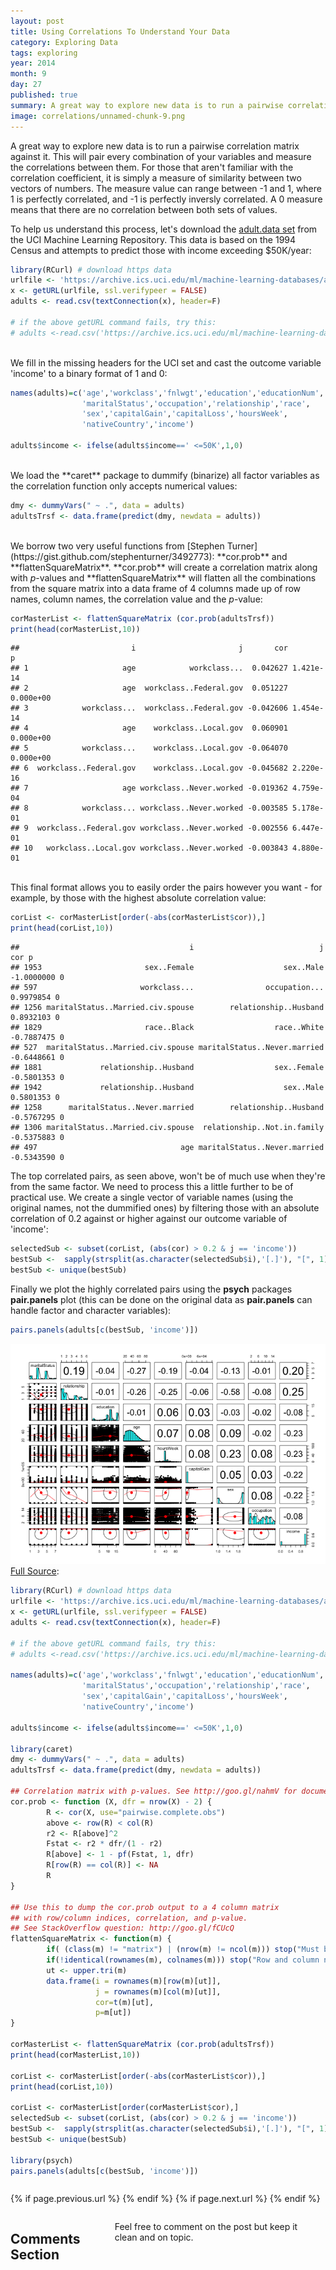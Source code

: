 ```yaml
---
layout: post
title: Using Correlations To Understand Your Data
category: Exploring Data
tags: exploring
year: 2014
month: 9
day: 27
published: true
summary: A great way to explore new data is to run a pairwise correlation matrix against it. This will pair every combination of your variables and measure the correlations between them.
image: correlations/unnamed-chunk-9.png
---
```


A great way to explore new data is to run a pairwise correlation matrix against it. This will pair every combination of your variables and measure the correlations between them. For those that aren't familiar with the correlation coefficient, it is simply a measure of similarity between two vectors of numbers. The measure value can range between -1 and 1, where 1 is perfectly correlated, and -1 is perfectly inversly correlated. A 0 measure means that there are no correlation between both sets of values. 

To help us understand this process, let's download the [adult.data set](https://archive.ics.uci.edu/ml/datasets/Adult) from the UCI Machine Learning Repository. This data is based on the 1994 Census and attempts to predict those with income exceeding $50K/year:

```r
library(RCurl) # download https data
urlfile <- 'https://archive.ics.uci.edu/ml/machine-learning-databases/adult/adult.data'
x <- getURL(urlfile, ssl.verifypeer = FALSE)
adults <- read.csv(textConnection(x), header=F)

# if the above getURL command fails, try this:
# adults <-read.csv('https://archive.ics.uci.edu/ml/machine-learning-databases/adult/adult.data', header=F)
```
<BR>
We fill in the missing headers for the UCI set and cast the outcome variable 'income' to a binary format of 1 and 0:

```r
names(adults)=c('age','workclass','fnlwgt','education','educationNum',
                'maritalStatus','occupation','relationship','race',
                'sex','capitalGain','capitalLoss','hoursWeek',
                'nativeCountry','income')

adults$income <- ifelse(adults$income==' <=50K',1,0)
```
<BR>
We load the **caret** package to dummify (binarize) all factor variables as the correlation function only accepts numerical values:

```r
dmy <- dummyVars(" ~ .", data = adults)
adultsTrsf <- data.frame(predict(dmy, newdata = adults))
```
<BR>
We borrow two very useful functions from [Stephen Turner](https://gist.github.com/stephenturner/3492773): **cor.prob** and **flattenSquareMatrix**. **cor.prob** will create a correlation matrix along with <i>p</i>-values and **flattenSquareMatrix** will flatten all the combinations from the square matrix into a data frame of 4 columns made up of row names, column names, the correlation value and the <i>p</i>-value:

```r
corMasterList <- flattenSquareMatrix (cor.prob(adultsTrsf))
print(head(corMasterList,10))
```

```
##                         i                       j       cor         p
## 1                     age            workclass...  0.042627 1.421e-14
## 2                     age  workclass..Federal.gov  0.051227 0.000e+00
## 3            workclass...  workclass..Federal.gov -0.042606 1.454e-14
## 4                     age    workclass..Local.gov  0.060901 0.000e+00
## 5            workclass...    workclass..Local.gov -0.064070 0.000e+00
## 6  workclass..Federal.gov    workclass..Local.gov -0.045682 2.220e-16
## 7                     age workclass..Never.worked -0.019362 4.759e-04
## 8            workclass... workclass..Never.worked -0.003585 5.178e-01
## 9  workclass..Federal.gov workclass..Never.worked -0.002556 6.447e-01
## 10   workclass..Local.gov workclass..Never.worked -0.003843 4.880e-01
```
<BR>
This final format allows you to easily order the pairs however you want - for example, by those with the highest absolute correlation value:

```r
corList <- corMasterList[order(-abs(corMasterList$cor)),]
print(head(corList,10))
```

```
##                                      i                            j        cor p
## 1953                       sex..Female                    sex..Male -1.0000000 0
## 597                       workclass...                occupation...  0.9979854 0
## 1256 maritalStatus..Married.civ.spouse        relationship..Husband  0.8932103 0
## 1829                       race..Black                  race..White -0.7887475 0
## 527  maritalStatus..Married.civ.spouse maritalStatus..Never.married -0.6448661 0
## 1881             relationship..Husband                  sex..Female -0.5801353 0
## 1942             relationship..Husband                    sex..Male  0.5801353 0
## 1258      maritalStatus..Never.married        relationship..Husband -0.5767295 0
## 1306 maritalStatus..Married.civ.spouse  relationship..Not.in.family -0.5375883 0
## 497                                age maritalStatus..Never.married -0.5343590 0
```

The top correlated pairs, as seen above, won't be of much use when they're from the same factor. We need to process this a little further to be of practical use. We create a single vector of variable names (using the original names, not the dummified ones) by filtering those with an absolute correlation of 0.2 against or higher against our outcome variable of 'income':

```r
selectedSub <- subset(corList, (abs(cor) > 0.2 & j == 'income'))
bestSub <-  sapply(strsplit(as.character(selectedSub$i),'[.]'), "[", 1)
bestSub <- unique(bestSub)
```
Finally we plot the highly correlated pairs using the **psych** packages **pair.panels** plot (this can be done on the original data as **pair.panels** can handle factor and character variables):
<BR>



```r
pairs.panels(adults[c(bestSub, 'income')])
```

![plot of chunk unnamed-chunk-9](../img/posts/correlations/unnamed-chunk-9.png) 
<BR>
[Full Source](https://github.com/amunategui/Exploring-Data-With-Correlations/blob/master/Correlations.R):

```r
library(RCurl) # download https data
urlfile <- 'https://archive.ics.uci.edu/ml/machine-learning-databases/adult/adult.data'
x <- getURL(urlfile, ssl.verifypeer = FALSE)
adults <- read.csv(textConnection(x), header=F)

# if the above getURL command fails, try this:
# adults <-read.csv('https://archive.ics.uci.edu/ml/machine-learning-databases/adult/adult.data', header=F)

names(adults)=c('age','workclass','fnlwgt','education','educationNum',
                'maritalStatus','occupation','relationship','race',
                'sex','capitalGain','capitalLoss','hoursWeek',
                'nativeCountry','income')

adults$income <- ifelse(adults$income==' <=50K',1,0)

library(caret)
dmy <- dummyVars(" ~ .", data = adults)
adultsTrsf <- data.frame(predict(dmy, newdata = adults))

## Correlation matrix with p-values. See http://goo.gl/nahmV for documentation of this function
cor.prob <- function (X, dfr = nrow(X) - 2) {
        R <- cor(X, use="pairwise.complete.obs")
        above <- row(R) < col(R)
        r2 <- R[above]^2
        Fstat <- r2 * dfr/(1 - r2)
        R[above] <- 1 - pf(Fstat, 1, dfr)
        R[row(R) == col(R)] <- NA
        R
}
 
## Use this to dump the cor.prob output to a 4 column matrix
## with row/column indices, correlation, and p-value.
## See StackOverflow question: http://goo.gl/fCUcQ
flattenSquareMatrix <- function(m) {
        if( (class(m) != "matrix") | (nrow(m) != ncol(m))) stop("Must be a square matrix.")
        if(!identical(rownames(m), colnames(m))) stop("Row and column names must be equal.")
        ut <- upper.tri(m)
        data.frame(i = rownames(m)[row(m)[ut]],
                   j = rownames(m)[col(m)[ut]],
                   cor=t(m)[ut],
                   p=m[ut])
}

corMasterList <- flattenSquareMatrix (cor.prob(adultsTrsf))
print(head(corMasterList,10))

corList <- corMasterList[order(-abs(corMasterList$cor)),]
print(head(corList,10))

corList <- corMasterList[order(corMasterList$cor),]
selectedSub <- subset(corList, (abs(cor) > 0.2 & j == 'income'))
bestSub <-  sapply(strsplit(as.character(selectedSub$i),'[.]'), "[", 1)
bestSub <- unique(bestSub)

library(psych)
pairs.panels(adults[c(bestSub, 'income')])
```
<script src="https://github.com/amunategui/SMOTE-Oversample-Rare-Events/blob/master/SMOTE_sample.R"></script>

<div class="row">   
    <div class="span9 column">
            <p class="pull-right">{% if page.previous.url %} <a href="{{page.previous.url}}" title="Previous Post: {{page.previous.title}}"><i class="icon-chevron-left"></i></a>   {% endif %}   {% if page.next.url %}    <a href="{{page.next.url}}" title="Next Post: {{page.next.title}}"><i class="icon-chevron-right"></i></a>   {% endif %} </p>  
    </div>
</div>

<div class="row">   
    <div class="span9 columns">    
        <h2>Comments Section</h2>
        <p>Feel free to comment on the post but keep it clean and on topic.</p> 
        <div id="disqus_thread"></div>
        <script type="text/javascript">
            /* * * CONFIGURATION VARIABLES: EDIT BEFORE PASTING INTO YOUR WEBPAGE * * */
            var disqus_shortname = 'amunategui'; // required: replace example with your forum shortname
            var disqus_identifier = '{{ page.url }}';
            var disqus_url = 'http://erjjones.github.com{{ page.url }}';
            
            /* * * DON'T EDIT BELOW THIS LINE * * */
            (function() {
                var dsq = document.createElement('script'); dsq.type = 'text/javascript'; dsq.async = true;
                dsq.src = 'http://' + disqus_shortname + '.disqus.com/embed.js';
                (document.getElementsByTagName('head')[0] || document.getElementsByTagName('body')[0]).appendChild(dsq);
            })();
        </script>
        <noscript>Please enable JavaScript to view the <a href="http://disqus.com/?ref_noscript">comments powered by Disqus.</a></noscript>
        <a href="http://disqus.com" class="dsq-brlink">blog comments powered by <span class="logo-disqus">Disqus</span></a>
    </div>
</div>
